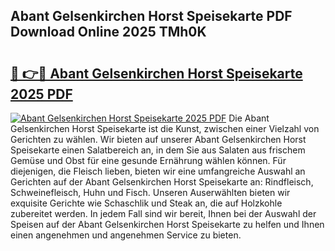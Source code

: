 ## Abant Gelsenkirchen Horst Speisekarte PDF Download Online 2025 TMh0K

# <h2><a href="http://gcbj50.nevu.top/?p=Abant+Gelsenkirchen+Horst+Speisekarte">🔗 👉🔴 Abant Gelsenkirchen Horst Speisekarte 2025 PDF</a></h2>

[![Abant Gelsenkirchen Horst Speisekarte 2025 PDF](https://i.imgur.com/dBaPXMq.png)](http://gcbj50.nevu.top/?p=Abant+Gelsenkirchen+Horst+Speisekarte)
Die Abant Gelsenkirchen Horst Speisekarte ist die Kunst, zwischen einer Vielzahl von Gerichten zu wählen. Wir bieten auf unserer Abant Gelsenkirchen Horst Speisekarte einen Salatbereich an, in dem Sie aus Salaten aus frischem Gemüse und Obst für eine gesunde Ernährung wählen können. Für diejenigen, die Fleisch lieben, bieten wir eine umfangreiche Auswahl an Gerichten auf der Abant Gelsenkirchen Horst Speisekarte an: Rindfleisch, Schweinefleisch, Huhn und Fisch. Unseren Auserwählten bieten wir exquisite Gerichte wie Schaschlik und Steak an, die auf Holzkohle zubereitet werden. In jedem Fall sind wir bereit, Ihnen bei der Auswahl der Speisen auf der Abant Gelsenkirchen Horst Speisekarte zu helfen und Ihnen einen angenehmen und angenehmen Service zu bieten.
